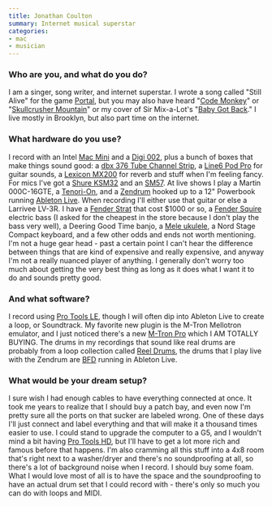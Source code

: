 ```yaml
---
title: Jonathan Coulton
summary: Internet musical superstar
categories:
- mac
- musician
---
```


### Who are you, and what do you do?

I am a singer, song writer, and internet superstar. I wrote a song called "Still Alive" for the game [Portal][], but you may also have heard "[Code Monkey](http://www.jonathancoulton.com/songdetails/Code%20Monkey "Information on the song 'Code Monkey'.'")" or "[Skullcrusher Mountain](http://www.jonathancoulton.com/songdetails/Skullcrusher%20Mountain "Information on the song 'Skullcrusher Mountain'.")" or my cover of Sir Mix-a-Lot's "[Baby Got Back](http://www.jonathancoulton.com/songdetails/Baby%20Got%20Back "Information on the song 'Baby Got Back'.")." I live mostly in Brooklyn, but also part time on the internet.

### What hardware do you use?

I record with an Intel [Mac Mini][mac-mini] and a [Digi 002][digi-002], plus a bunch of boxes that make things sound good: a [dbx 376 Tube Channel Strip][376], a [Line6 Pod Pro][pod-pro] for guitar sounds, a [Lexicon MX200][mx200] for reverb and stuff when I'm feeling fancy. For mics I've got a [Shure KSM32][ksm32] and an [SM57][sm57]. At live shows I play a Martin 000C-16GTE, a [Tenori-On][], and a [Zendrum][] hooked up to a 12" Powerbook running [Ableton Live][live]. When recording I'll either use that guitar or else a Larrivee LV-3R. I have a [Fender Strat][stratocaster] that cost $1000 or so, a [Fender Squire][esquire] electric bass (I asked for the cheapest in the store because I don't play the bass very well), a Deering Good Time banjo, a [Mele ukulele][mahogany-ukulele], a Nord Stage Compact keyboard, and a few other odds and ends not worth mentioning. I'm not a huge gear head - past a certain point I can't hear the difference between things that are kind of expensive and really expensive, and anyway I'm not a really nuanced player of anything. I generally don't worry too much about getting the very best thing as long as it does what I want it to do and sounds pretty good.

### And what software?

I record using [Pro Tools LE][pro-tools-le], though I will often dip into Ableton Live to create a loop, or Soundtrack. My favorite new plugin is the M-Tron Mellotron emulator, and I just noticed there's a new [M-Tron Pro][m-tron-pro] which I AM TOTALLY BUYING. The drums in my recordings that sound like real drums are probably from a loop collection called [Reel Drums][reel-drums], the drums that I play live with the Zendrum are [BFD][] running in Ableton Live.

### What would be your dream setup?

I sure wish I had enough cables to have everything connected at once. It took me years to realize that I should buy a patch bay, and even now I'm pretty sure all the ports on that sucker are labeled wrong. One of these days I'll just connect and label everything and that will make it a thousand times easier to use. I could stand to upgrade the computer to a G5, and I wouldn't mind a bit having [Pro Tools HD][pro-tools-hd], but I'll have to get a lot more rich and famous before that happens. I'm also cramming all this stuff into a 4x8 room that's right next to a washer/dryer and there's no soundproofing at all, so there's a lot of background noise when I record. I should buy some foam. What I would love most of all is to have the space and the soundproofing to have an actual drum set that I could record with - there's only so much you can do with loops and MIDI.

[376]: https://dbxpro.com/en-US/products/376 "A channel strip processor."
[digi-002]: https://www.amazon.com/Digidesign-Digi-002-LE-Rackmount/dp/B0002H0GU0 "Multitrack studio hardware."
[esquire]: https://www.fender.com/series/classic/classic-series-50s-esquire-maple-fingerboard-2-color-sunburst/ "A classic 50's bass."
[ksm32]: https://www.amazon.com/Shure-KSM32-Single-Diaphragm-Microphone-Champagne/dp/B0002GZK02 "A studio microphone."
[mac-mini]: https://www.apple.com/mac-mini/ "A small desktop computer."
[mahogany-ukulele]: http://meleukulele.com/shopdisplayproducts.asp?id=2&amp;cat=Mahogany+Ukuleles "A line of Mahogany ukuleles."
[mx200]: http://www.lexiconpro.com/en-US/products/mx200 "Sound effect/reverb hardware."
[pod-pro]: https://line6.com/legacy/podpro "Hardware for creating guitar sounds."
[sm57]: http://www.shure.com/americas/products/microphones/sm/sm57-instrument-microphone "An instrument microphone."
[stratocaster]: https://en.wikipedia.org/wiki/Fender_Stratocaster "An electric guitar."
[tenori-on]: http://www.global.yamaha.com/tenori-on/index.html "An awesome Japanese digital instrument."
[zendrum]: http://www.zendrum.com/ "A MIDI triggering controller."
[bfd]: https://www.fxpansion.com/products/bfd3/ "Drum studio software."
[live]: https://www.ableton.com/en/live/ "Musical creation software."
[m-tron-pro]: https://www.gforcesoftware.com/products/m-tron-pro "Virtual vintage keyboard software."
[portal]: http://store.steampowered.com/app/620/ "An awesome, groundbreaking game."
[pro-tools-hd]: http://www.avid.com/US/products/family/Pro-Tools/Pro-Tools-HD "Audio studio software."
[pro-tools-le]: https://en.wikipedia.org/wiki/Pro_Tools#Pro_Tools_LE_systems "Music creation software."
[reel-drums]: http://reeldrums.com/home.html "Drum loop samples."
